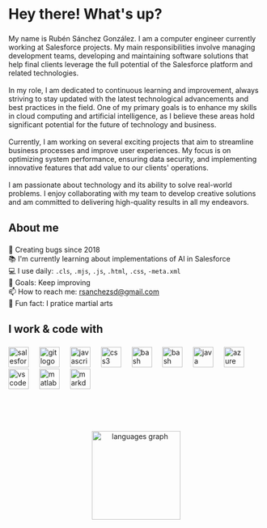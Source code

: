 <h1 align="left">Hey there! What's up?</h1>

###

<p align="left">My name is Rubén Sánchez González. I am a computer engineer currently working at Salesforce projects. My main responsibilities involve managing development teams, developing and maintaining software solutions that help final clients leverage the full potential of the Salesforce platform and related technologies.<br><br>In my role, I am dedicated to continuous learning and improvement, always striving to stay updated with the latest technological advancements and best practices in the field. One of my primary goals is to enhance my skills in cloud computing and artificial intelligence, as I believe these areas hold significant potential for the future of technology and business.<br><br>Currently, I am working on several exciting projects that aim to streamline business processes and improve user experiences. My focus is on optimizing system performance, ensuring data security, and implementing innovative features that add value to our clients' operations.<br><br>I am passionate about technology and its ability to solve real-world problems. I enjoy collaborating with my team to develop creative solutions and am committed to delivering high-quality results in all my endeavors.</p>

###

<h2 align="left">About me</h2>

###

👾 Creating bugs since 2018<br>
📚 I'm currently learning about implementations of AI in Salesforce<br>
💻 I use daily: `.cls`, `.mjs`, `.js`, `.html`, `.css`, `-meta.xml` <br>
🎯 Goals: Keep improving<br>
📫 How to reach me: <a href="mailto:rsanchezsd@gmail.com">rsanchezsd@gmail.com</a><br>
🎲 Fun fact: I pratice martial arts

###

<h2 align="left">I work & code with</h2>

###

<div align="left">
  <img src="https://cdn.jsdelivr.net/gh/devicons/devicon/icons/salesforce/salesforce-original.svg" height="40" alt="salesforce logo"  />
  <img width="13" />
  <img src="https://cdn.jsdelivr.net/gh/devicons/devicon/icons/git/git-original.svg" height="40" alt="git logo"  />
  <img width="13" />
  <img src="https://cdn.jsdelivr.net/gh/devicons/devicon/icons/javascript/javascript-original.svg" height="40" alt="javascript logo"  />
  <img width="13" />
  <img src="https://cdn.jsdelivr.net/gh/devicons/devicon/icons/css3/css3-original.svg" height="40" alt="css3 logo"  />
  <img width="13" />
  <img src="https://cdn.jsdelivr.net/gh/devicons/devicon/icons/postman/postman-original.svg" height="40" alt="bash logo"  />
  <img width="13" />
  <img src="https://cdn.jsdelivr.net/gh/devicons/devicon/icons/bash/bash-original.svg" height="40" alt="bash logo"  />
  <img width="13" />
  <img src="https://cdn.jsdelivr.net/gh/devicons/devicon/icons/java/java-original.svg" height="40" alt="java logo"  />
  <img width="13" />
  <img src="https://cdn.jsdelivr.net/gh/devicons/devicon/icons/azure/azure-original.svg" height="40" alt="azure logo"  />
  <img width="13" />
  <img src="https://cdn.jsdelivr.net/gh/devicons/devicon/icons/vscode/vscode-original.svg" height="40" alt="vscode logo"  />
  <img width="13" />
  <img src="https://cdn.jsdelivr.net/gh/devicons/devicon/icons/matlab/matlab-original.svg" height="40" alt="matlab logo"  />
  <img width="13" />
  <img src="https://cdn.jsdelivr.net/gh/devicons/devicon/icons/markdown/markdown-original.svg" height="40" alt="markdown logo"  />
</div>

###

<br>
<br>

###

<div align="center">
  <img src="https://github-readme-stats.vercel.app/api/top-langs?username=rubnsanchz&locale=en&hide_title=false&layout=compact&card_width=320&show_icons=true&langs_count=5&theme=gotham&hide_border=false" height="175" alt="languages graph"  />
</div>


###
